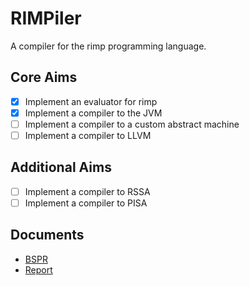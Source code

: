 # RIMPiler

A compiler for the rimp programming language.

## Core Aims

- [x] Implement an evaluator for rimp
- [x] Implement a compiler to the JVM
- [ ] Implement a compiler to a custom abstract machine
- [ ] Implement a compiler to LLVM

## Additional Aims

- [ ] Implement a compiler to RSSA
- [ ] Implement a compiler to PISA

## Documents

- [BSPR](./Documentation/BSPR/BSPR.pdf)
- [Report](./Documentation/Report/Report.pdf)